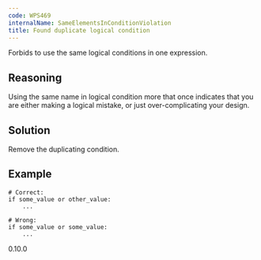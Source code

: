 ```yaml
---
code: WPS469
internalName: SameElementsInConditionViolation
title: Found duplicate logical condition
---
```


Forbids to use the same logical conditions in one expression.

## Reasoning
Using the same name in logical condition more that once indicates
that you are either making a logical mistake, or just
over-complicating your design.

## Solution
Remove the duplicating condition.

## Example

    # Correct:
    if some_value or other_value:
        ...
    
    # Wrong:
    if some_value or some_value:
        ...

<div class="versionadded">

0.10.0

</div>